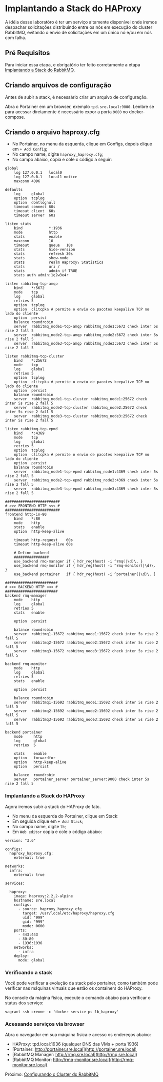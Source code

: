 # Implantando a Stack do HAProxy

A idéia desse laboratóro é ter um serviço altamente disponível onde iremos despachar solicitações distribuindo entre os nós em execução do cluster RabbitMQ, evitando o envio de solicitações em um único nó e/ou em nós com falha.

## Pré Requisitos

Para iniciar essa etapa, e obrigatório ter feito corretamente a etapa [Implantando a Stack do RabbitMQ](docs/09-implantando-stack-rabbitmq.md).

## Criando arquivos de configuração

Antes de subir a stack, é necessário criar um arquivo de configuração.

Abra o Portainer em um browser, exemplo `tpd.sre.local:9000`. Lembre se para acessar diretamente é necessário expor a porta `9000` no docker-compose.

## Criando o arquivo haproxy.cfg

* No Portainer, no menu da esquerda, clique em Configs, depois clique em `+ Add Config`;
* No campo name, digite `haproxy_haproxy.cfg`;
* No campo abaixo, copia e cole o código a seguir: 
```
global
    log 127.0.0.1   local0
    log 127.0.0.1   local1 notice
    maxconn 4096
 
defaults
    log     global
    option  tcplog
    option  dontlognull
    timeout connect 60s
    timeout client  60s
    timeout server  60s

listen stats
    bind            *:1936
    mode            http
    stats           enable
    maxconn         10
    timeout         queue   10s
    stats           hide-version
    stats           refresh 30s
    stats           show-node
    stats           realm Haproxy\ Statistics
    stats           uri /
    stats           admin if TRUE    
    stats auth admin:1q2w3e4r

listen rabbitmq-tcp-amqp
    bind    *:5672
    mode    tcp
    log     global
    retries 5
    option  tcplog
    option  clitcpka # permite o envio de pacotes keepalive TCP no lado do cliente
    option  persist
    balance roundrobin
    server  rabbitmq_node1-tcp-amqp rabbitmq_node1:5672 check inter 5s rise 2 fall 5
    server  rabbitmq_node2-tcp-amqp rabbitmq_node2:5672 check inter 5s rise 2 fall 5
    server  rabbitmq_node3-tcp-amqp rabbitmq_node3:5672 check inter 5s rise 2 fall 5 

listen rabbitmq-tcp-cluster
    bind    *:25672
    mode    tcp
    log     global
    retries 5
    option  tcplog
    option  clitcpka # permite o envio de pacotes keepalive TCP no lado do cliente
    option  persist
    balance roundrobin
    server  rabbitmq_node1-tcp-cluster rabbitmq_node1:25672 check inter 5s rise 2 fall 5
    server  rabbitmq_node2-tcp-cluster rabbitmq_node2:25672 check inter 5s rise 2 fall 5
    server  rabbitmq_node3-tcp-cluster rabbitmq_node3:25672 check inter 5s rise 2 fall 5   

listen rabbitmq-tcp-epmd
    bind    *:4369
    mode    tcp
    log     global
    retries 5
    option  tcplog
    option  clitcpka # permite o envio de pacotes keepalive TCP no lado do cliente
    option  persist
    balance roundrobin
    server  rabbitmq_node1-tcp-epmd rabbitmq_node1:4369 check inter 5s rise 2 fall 5
    server  rabbitmq_node2-tcp-epmd rabbitmq_node2:4369 check inter 5s rise 2 fall 5
    server  rabbitmq_node3-tcp-epmd rabbitmq_node3:4369 check inter 5s rise 2 fall 5          

#########################
# >>> FRONTEND HTTP <<< #
#########################
frontend http-in-80
    bind    *:80
    mode    http
    stats   enable
    option  http-keep-alive

    timeout http-request    60s
    timeout http-keep-alive 60s

    # Define backend
    ################
    use_backend rmq-manager if { hdr_reg(host) -i ^rmq(|\d)\. }
    use_backend rmq-monitor if { hdr_reg(host) -i ^rmq-monitor(|\d)\. }
    use_backend portainer   if { hdr_reg(host) -i ^portainer(|\d)\. } 

########################
# >>> BACKEND HTTP <<< #
########################    
backend rmq-manager
    mode    http
    log     global
    retries 5
    stats   enable

    option  persist
    
    balance roundrobin
    server  rabbitmq1-15672 rabbitmq_node1:15672 check inter 5s rise 2 fall 5
    server  rabbitmq2-15672 rabbitmq_node2:15672 check inter 5s rise 2 fall 5
    server  rabbitmq3-15672 rabbitmq_node3:15672 check inter 5s rise 2 fall 5    

backend rmq-monitor
    mode    http
    log     global
    retries 5
    stats   enable

    option  persist
    
    balance roundrobin
    server  rabbitmq1-15692 rabbitmq_node1:15692 check inter 5s rise 2 fall 5
    server  rabbitmq2-15692 rabbitmq_node2:15692 check inter 5s rise 2 fall 5
    server  rabbitmq3-15692 rabbitmq_node3:15692 check inter 5s rise 2 fall 5

backend portainer
    mode     http
    log      global
    retries  5

    stats    enable
    option   forwardfor
    option   http-keep-alive
    option   persist
    
    balance  roundrobin
    server   portainer_server portainer_server:9000 check inter 5s rise 2 fall 5 
```

### Implantando a Stack do HAProxy

Agora iremos subir a stack do HAProxy de fato.

* No menu da esquerda do Portainer, clique em Stack: 
* Em seguida clique em `+ Add Stack`;
* No campo name, digite `lb`;
* Em `Web editor` copia e cole o código abaixo: 
```
version: "3.6"

configs:
  haproxy_haproxy.cfg:
    external: true

networks:
  infra:
    external: true

services:

  haproxy:
    image: haproxy:2.2.2-alpine
    hostname: sre.local
    configs:
      - source: haproxy_haproxy.cfg
        target: /usr/local/etc/haproxy/haproxy.cfg
        uid: "999"
        gid: "999"
        mode: 0600
    ports:
      - 443:443
      - 80:80
      - 1936:1936
    networks:
      - infra
    deploy:
      mode: global      
```

### Verificando a stack

Você pode verificar a evolução da stack pelo portainer, como também pode verificar nas máquinas virtuais que estão os containers do HAProxy.

No console da máqina física, execute o comando abaixo para verificar o status dos serviço:
```
vagrant ssh creone -c 'docker service ps lb_haproxy'
```

### Acessando serviços via browser

Abra o navegador em sua máquina física e acesso os endereços abaixo:

* HAProxy: tpd.local:1936 (qualquer DNS das VMs + porta 1936)
* [Portainer: http://portainer.sre.local](http://portainer.sre.local)
* [RabbitMQ Manager: http://rmq.sre.local](http://rmq.sre.local)
* [RabbitMQ Monitor: http://rmq-monitor.sre.local](http://rmq-monitor.sre.local)

Próximo: [Configurando o Cluster do RabbitMQ](docs/11-configurando-cluster-rabbitmq.md)